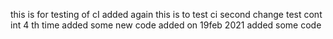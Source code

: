 this is for testing of cI
added again
this is to test ci
second change
test cont int 4 th time
added some new code
added on 19feb 2021
added some code

